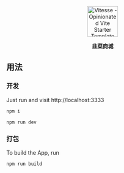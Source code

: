 <p align='center'>
  <img src='https://cdn.jsdelivr.net/gh/kongmoumou/gallery/imgs/jiucai.jpg' alt='Vitesse - Opinionated Vite Starter Template' width='80'/>
</p>

<p align='center'>
<b>韭菜商城</b>
</p>

## 用法

### 开发

Just run and visit http://localhost:3333

```bash
npm i

npm run dev
```

### 打包

To build the App, run

```bash
npm run build
```

